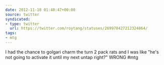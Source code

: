 ```yaml
---
date: 2012-11-18 01:40:47+00:00
source: twitter
syndicated:
- type: twitter
  url: https://twitter.com/roytang/statuses/269978427212324864/
tags:
- mtg
---
```


I had the chance to golgari charm the turn 2 pack rats and I was like "he's not going to activate it until my next untap right?" WRONG #mtg